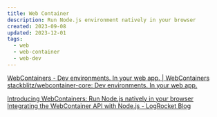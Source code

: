 ```yaml
---
title: Web Container
description: Run Node.js environment natively in your browser
created: 2023-09-08
updated: 2023-12-01
tags:
  - web
  - web-container
  - web-dev
---
```


[WebContainers - Dev environments. In your web app. | WebContainers](https://webcontainers.io/)
[stackblitz/webcontainer-core: Dev environments. In your web app.](https://github.com/stackblitz/webcontainer-core)

[Introducing WebContainers: Run Node.js natively in your browser](https://blog.stackblitz.com/posts/introducing-webcontainers/)
[Integrating the WebContainer API with Node.js - LogRocket Blog](https://blog.logrocket.com/integrating-webcontainer-api-with-node-js/)
